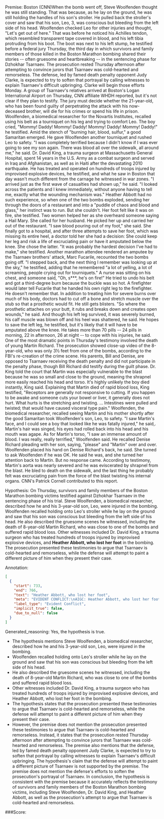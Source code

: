 
Premise:
Boston (CNN)When the bomb went off, Steve Woolfenden thought he was still standing. That was because, as he lay on the ground, he was still holding the handles of his son's stroller. He pulled back the stroller's cover and saw that his son, Leo, 3, was conscious but bleeding from the left side of his head. Woolfenden checked Leo for other injuries and thought, "Let's get out of here." That was before he noticed his Achilles tendon, which resembled transparent tape covered in blood, and his left tibia protruding from his boot. The boot was next to his left stump, he testified before a federal jury Thursday, the third day in which survivors and family members of those killed in the Boston Marathon bombing shared their stories -- often gruesome and heartbreaking -- in the sentencing phase for Dzhokhar Tsarnaev. The prosecution rested Thursday afternoon after attempting to convince jurors that Tsarnaev was cold-hearted and remorseless. The defense, led by famed death penalty opponent Judy Clarke, is expected to try to soften that portrayal by calling witnesses to explain Tsarnaev's difficult upbringing. Clarke will begin those efforts Monday. A group of Tsarnaev's relatives arrived at Boston's Logan International Airport on Thursday, CNN affiliate WHDH reported, but it's not clear if they plan to testify. The jury must decide whether the 21-year-old, who has been found guilty of perpetrating the attack with his now-deceased brother, will die for his crimes or spend his life in prison. Woolfenden, a biomedical researcher for the Novartis Institutes, recalled using his belt as a tourniquet on his leg and trying to comfort Leo. The boy cried, "Mommy! Daddy! Mommy! Daddy! Mommy! Daddy! Mommy! Daddy!" he testified. Amid the stench of "burning hair, blood, sulfur," a good Samaritan emerged. He gave Woolfenden another tourniquet and rushed Leo to safety. "I was completely terrified because I didn't know if I was ever going to see my son again. There was blood all over the sidewalk, all around me," he said. Dr. David King, a trauma surgeon at Massachusetts General Hospital, spent 14 years in the U.S. Army as a combat surgeon and served in Iraq and Afghanistan, as well as in Haiti after the devastating 2010 earthquake. He has treated and operated on hundreds of troops injured by improvised explosive devices, he testified, and what he saw in Boston that day wasn't much different from the carnage he witnessed in war zones. "I arrived just as the first wave of casualties had shown up," he said. "I looked across the patients and I knew immediately, without anyone having to tell me, exactly what the wounding mechanism was." Heather Abbott had no such experience, so when one of the two bombs exploded, sending her through the doors of a restaurant and into a "puddle of chaos and blood and glass," her instinct was to run. But she couldn't. Her foot felt like it was on fire, she testified. Two women helped her as she overheard someone saying a Hail Mary. She called for her husband. He picked her up and carried her out of the restaurant. "I saw blood pouring out of my foot," she said. She finally got to a hospital, and after three attempts to save her foot, which was missing its entire heel, a doctor told her she had a decision: She could keep her leg and risk a life of excruciating pain or have it amputated below the knee. She chose the latter. "It was probably the hardest decision I've had to make," she testified. Another marathon attendee rendered an amputee by the Tsarnaev brothers' attack, Marc Fucarile, recounted the two bombs going off. "I stepped back, and the next thing I remember was looking up at the sky," he testified, adding that he remembered "a lot of yelling, a lot of screaming, people crying out for tourniquets." A nurse was sitting on his chest, and someone said, "Oh, s***, he's on fire!" He tried to undo his belt and got a third-degree burn because the buckle was so hot. A firefighter would later tell Fucarile that he handed his own right leg to the firefighter. He doesn't remember that. In addition to treating him for severe burns over much of his body, doctors had to cut off a bone and stretch muscle over the stub so that a prosthetic would fit. He still gets blisters. "So where the prosthetic attaches on your butt, it rubs and breaks down and creates open wounds," he said. And though his left leg survived, it was severely burned, his calf muscle was blown off and his heel was shattered, he said. He hopes to save the left leg, he testified, but it's likely that it will have to be amputated above the knee. He takes more than 70 pills -- 24 pills in morning, 22 in afternoon, 26 at night -- to cope with his injuries, he said. One of the most dramatic points in Thursday's testimony involved the death of young Martin Richard. The prosecution showed close-up video of the 8-year-old, who was only 3½ feet from one of the bombs, according to the FBI's re-creation of the crime scene. His parents, Bill and Denise, are opposed to Tsarnaev receiving the death penalty and did not participate in the penalty phase, though Bill Richard did testify during the guilt phase. Dr. King told the court that Martin was especially vulnerable to the blast because he was so small and close to the ground, meaning the shrapnel more easily reached his head and torso. It's highly unlikely the boy died instantly, King said. Explaining that Martin died of rapid blood loss, King testified, "Receptors are generally not responsive to cutting. If you happen to be awake and someone cuts your bowel or liver, it generally does not hurt. What hurts is the stretching and twisting. ... Intestines were pulled and twisted; that would have caused visceral type pain." Woolfenden, the biomedical researcher, recalled seeing Martin and his mother shortly after the good Samaritan took Woolfenden's son, Leo, to safety. "I saw Martin's face, and I could see a boy that looked like he was fatally injured," he said,. Martin's hair was singed, his eyes had rolled back into his head and his mouth was agape. As for Martin's torso, "I saw an immense amount of blood. I was really, really terrified," Woolfenden said. He recalled Denise Richard pleading with her son, saying, "please" and "Martin" over and over. Woolfenden placed his hand on Denise Richard's back, he said. She turned to ask Woolfenden if he was OK. He said he was, and she turned her attention back to Martin. But no response came. According to testimony, Martin's aorta was nearly severed and he was eviscerated by shrapnel from the blast. He bled to death on the sidewalk, and the last thing he probably felt was excruciating pain from the force of the blast twisting his internal organs. CNN's Patrick Cornell contributed to this report.


Hypothesis:
On Thursday, survivors and family members of the Boston Marathon bombing victims testified against Dzhokhar Tsarnaev in the sentencing phase of his trial. Steve Woolfenden, a biomedical researcher, described how he and his 3-year-old son, Leo, were injured in the bombing. Woolfenden recalled holding onto Leo's stroller while he lay on the ground and saw that his son was conscious but bleeding from the left side of his head. He also described the gruesome scenes he witnessed, including the death of 8-year-old Martin Richard, who was close to one of the bombs and suffered rapid blood loss. Other witnesses included Dr. David King, a trauma surgeon who has treated hundreds of troops injured by improvised explosive devices, and **Heather Abbott, who lost her foot** in the bombing. The prosecution presented these testimonies to argue that Tsarnaev is cold-hearted and remorseless, while the defense will attempt to paint a different picture of him when they present their case.

Annotation:
```json
[
  {
    "start": 733,
    "end": 766,
    "text": "Heather Abbott, who lost her foot",
    "meta": "EVIDENT CONFLICT:\nAIGC: Heather Abbott, who lost her foot\nOriginal: It was Heather Abbott's leg that got amputated",
    "label_type": "Evident Conflict",
    "implicit_true": false,
    "due_to_null": false
  }
]
```

Generated_reasoning:
Yes, the hypothesis is true. 
- The hypothesis mentions Steve Woolfenden, a biomedical researcher, described how he and his 3-year-old son, Leo, were injured in the bombing. 
- Woolfenden recalled holding onto Leo's stroller while he lay on the ground and saw that his son was conscious but bleeding from the left side of his head. 
- He also described the gruesome scenes he witnessed, including the death of 8-year-old Martin Richard, who was close to one of the bombs and suffered rapid blood loss. 
- Other witnesses included Dr. David King, a trauma surgeon who has treated hundreds of troops injured by improvised explosive devices, and Heather Abbott, who lost her foot in the bombing. 
- The hypothesis states that the prosecution presented these testimonies to argue that Tsarnaev is cold-hearted and remorseless, while the defense will attempt to paint a different picture of him when they present their case. 
- However, the premise does not mention the prosecution presented these testimonies to argue that Tsarnaev is cold-hearted and remorseless. Instead, it states that the prosecution rested Thursday afternoon after attempting to convince jurors that Tsarnaev was cold-hearted and remorseless. The premise also mentions that the defense, led by famed death penalty opponent Judy Clarke, is expected to try to soften that portrayal by calling witnesses to explain Tsarnaev's difficult upbringing. The hypothesis's claim that the defense will attempt to paint a different picture of Tsarnaev is not supported by the premise. The premise does not mention the defense's efforts to soften the prosecution's portrayal of Tsarnaev. In conclusion, the hypothesis is consistent with the premise because it accurately reflects the testimony of survivors and family members of the Boston Marathon bombing victims, including Steve Woolfenden, Dr. David King, and Heather Abbott, as well as the prosecution's attempt to argue that Tsarnaev is cold-hearted and remorseless.

###Score:
